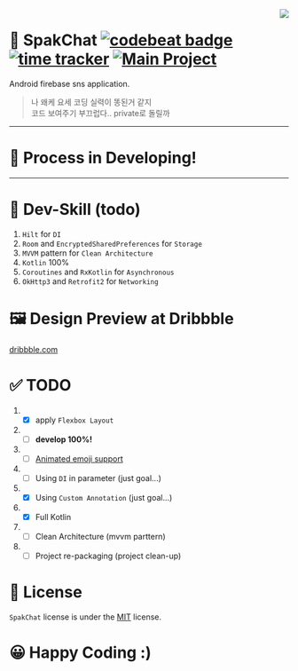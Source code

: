 <img align="right" src="https://raw.githubusercontent.com/sungbin5304/SpakChat/master/app/src/main/res/mipmap-xxhdpi/ic_launcher.png" />

# 💬 SpakChat [![codebeat badge](https://codebeat.co/badges/18a1b0d1-bd49-47cc-bdee-23990693870d)](https://codebeat.co/projects/github-com-sungbin5304-spakchat-master) [![time tracker](https://wakatime.com/badge/github/sungbin5304/SpakChat.svg)](https://wakatime.com/badge/github/sungbin5304/SpakChat) [![Main Project](https://img.shields.io/badge/Project-MAIN-blueviolet)](https://github.com/sungbin5304/SpakChat)
Android firebase sns application.

> 나 왜케 요세 코딩 실력이 똥된거 같지 <br/>
> 코드 보여주기 부끄럽다.. private로 돌릴까

-----

# 🚧 Process in Developing!

-----

# 🔧 Dev-Skill (todo)
1. `Hilt` for `DI`
2. `Room` and `EncryptedSharedPreferences` for `Storage`
3. `MVVM` pattern for `Clean Architecture`
4. `Kotlin` 100%
5. `Coroutines` and `RxKotlin` for `Asynchronous`
6. `OkHttp3` and `Retrofit2` for `Networking`

# 🖼️ Design Preview at Dribbble
[dribbble.com](https://dribbble.com/zmo__/collections/3269989-SpakChat-Design?utm_source=Clipboard_clipboard_collection&utm_campaign=zmo__&utm_content=SpakChat%20%23Design&utm_medium=Social_Share)

# ✅ TODO
1. - [x] apply `Flexbox Layout`
2. - [ ] **develop 100%!**
3. - [ ] [Animated emoji support](https://github.com/sungbin5304/SpakChat/issues/1)
4. - [ ] Using `DI` in parameter (just goal...)
5. - [x] Using `Custom Annotation` (just goal...)
6. - [x] Full Kotlin
7. - [ ] Clean Architecture (mvvm parttern)
8. - [ ] Project re-packaging (project clean-up)

# 📜 License
`SpakChat` license is under the [MIT](https://github.com/sungbin5304/SpakChat/blob/master/LICENSE) license.

# 😀 Happy Coding :)
